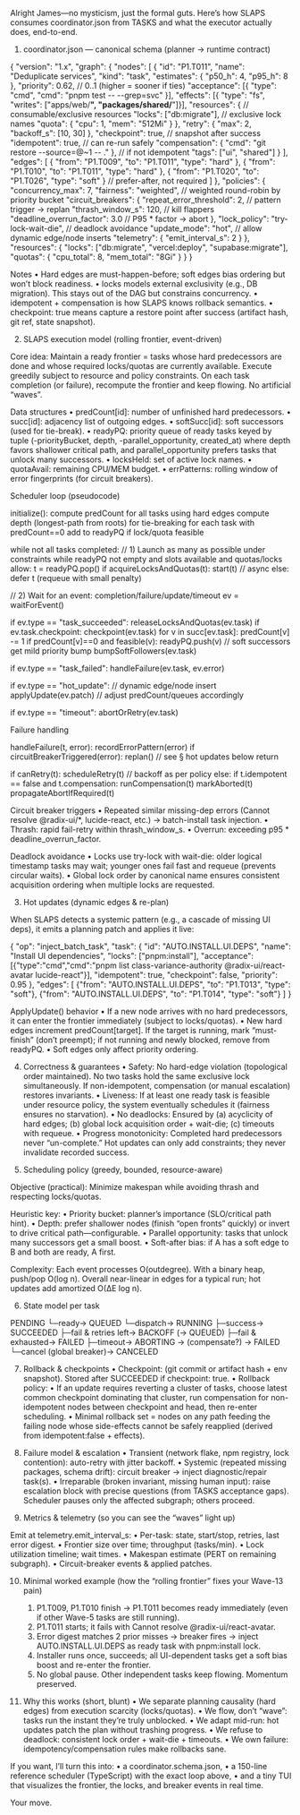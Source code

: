 Alright James—no mysticism, just the formal guts. Here’s how SLAPS consumes coordinator.json from TASKS and what the executor actually does, end-to-end.

1) coordinator.json — canonical schema (planner → runtime contract)

{
  "version": "1.x",
  "graph": {
    "nodes": [
      {
        "id": "P1.T011",
        "name": "Deduplicate services",
        "kind": "task",
        "estimates": { "p50_h": 4, "p95_h": 8 },
        "priority": 0.62,                 // 0..1 (higher = sooner if ties)
        "acceptance": [{ "type": "cmd", "cmd": "pnpm test -- --grep=svc" }],
        "effects": [{ "type": "fs", "writes": ["apps/web/**", "packages/shared/**"]}],
        "resources": {                    // consumable/exclusive resources
          "locks": ["db:migrate"],        // exclusive lock names
          "quota": { "cpu": 1, "mem": "512Mi" }
        },
        "retry": { "max": 2, "backoff_s": [10, 30] },
        "checkpoint": true,               // snapshot after success
        "idempotent": true,               // can re-run safely
        "compensation": { "cmd": "git restore --source=@~1 -- ." }, // if not idempotent
        "tags": ["ui", "shared"]
      }
    ],
    "edges": [
      { "from": "P1.T009", "to": "P1.T011", "type": "hard" },
      { "from": "P1.T010", "to": "P1.T011", "type": "hard" },
      { "from": "P1.T020", "to": "P1.T026", "type": "soft" }       // prefer-after, not required
    ]
  },
  "policies": {
    "concurrency_max": 7,
    "fairness": "weighted",                 // weighted round-robin by priority bucket
    "circuit_breakers": {
      "repeat_error_threshold": 2,          // pattern trigger -> replan
      "thrash_window_s": 120,               // kill flappers
      "deadline_overrun_factor": 3.0        // P95 * factor -> abort
    },
    "lock_policy": "try-lock-wait-die",     // deadlock avoidance
    "update_mode": "hot",                   // allow dynamic edge/node inserts
    "telemetry": { "emit_interval_s": 2 }
  },
  "resources": {
    "locks": ["db:migrate", "vercel:deploy", "supabase:migrate"],
    "quotas": { "cpu_total": 8, "mem_total": "8Gi" }
  }
}

Notes
	•	Hard edges are must-happen-before; soft edges bias ordering but won’t block readiness.
	•	locks models external exclusivity (e.g., DB migration). This stays out of the DAG but constrains concurrency.
	•	idempotent + compensation is how SLAPS knows rollback semantics.
	•	checkpoint: true means capture a restore point after success (artifact hash, git ref, state snapshot).

2) SLAPS execution model (rolling frontier, event-driven)

Core idea: Maintain a ready frontier = tasks whose hard predecessors are done and whose required locks/quotas are currently available. Execute greedily subject to resource and policy constraints. On each task completion (or failure), recompute the frontier and keep flowing. No artificial “waves”.

Data structures
	•	predCount[id]: number of unfinished hard predecessors.
	•	succ[id]: adjacency list of outgoing edges.
	•	softSucc[id]: soft successors (used for tie-break).
	•	readyPQ: priority queue of ready tasks keyed by tuple
(-priorityBucket, depth, -parallel_opportunity, created_at)
where depth favors shallower critical path, and parallel_opportunity prefers tasks that unlock many successors.
	•	locksHeld: set of active lock names.
	•	quotaAvail: remaining CPU/MEM budget.
	•	errPatterns: rolling window of error fingerprints (for circuit breakers).

Scheduler loop (pseudocode)

initialize():
  compute predCount for all tasks using hard edges
  compute depth (longest-path from roots) for tie-breaking
  for each task with predCount==0 add to readyPQ if lock/quota feasible

while not all tasks completed:
  // 1) Launch as many as possible under constraints
  while readyPQ not empty and slots available and quotas/locks allow:
    t = readyPQ.pop()
    if acquireLocksAndQuotas(t):
      start(t)   // async
    else:
      defer t (requeue with small penalty)

  // 2) Wait for an event: completion/failure/update/timeout
  ev = waitForEvent()

  if ev.type == "task_succeeded":
    releaseLocksAndQuotas(ev.task)
    if ev.task.checkpoint: checkpoint(ev.task)
    for v in succ[ev.task]:
      predCount[v] -= 1
      if predCount[v]==0 and feasible(v): readyPQ.push(v)
    // soft successors get mild priority bump
    bumpSoftFollowers(ev.task)

  if ev.type == "task_failed":
    handleFailure(ev.task, ev.error)

  if ev.type == "hot_update":   // dynamic edge/node insert
    applyUpdate(ev.patch)       // adjust predCount/queues accordingly

  if ev.type == "timeout":
    abortOrRetry(ev.task)

Failure handling

handleFailure(t, error):
  recordErrorPattern(error)
  if circuitBreakerTriggered(error):
    replan()                 // see § hot updates below
    return

  if canRetry(t):
    scheduleRetry(t)         // backoff as per policy
  else:
    if t.idempotent == false and t.compensation:
      runCompensation(t)
    markAborted(t)
    propagateAbortIfRequired(t)

Circuit breaker triggers
	•	Repeated similar missing-dep errors (Cannot resolve @radix-ui/*, lucide-react, etc.) → batch-install task injection.
	•	Thrash: rapid fail-retry within thrash_window_s.
	•	Overrun: exceeding p95 * deadline_overrun_factor.

Deadlock avoidance
	•	Locks use try-lock with wait-die: older logical timestamp tasks may wait; younger ones fail fast and requeue (prevents circular waits).
	•	Global lock order by canonical name ensures consistent acquisition ordering when multiple locks are requested.

3) Hot updates (dynamic edges & re-plan)

When SLAPS detects a systemic pattern (e.g., a cascade of missing UI deps), it emits a planning patch and applies it live:

{
  "op": "inject_batch_task",
  "task": {
    "id": "AUTO.INSTALL.UI.DEPS",
    "name": "Install UI dependencies",
    "locks": ["pnpm:install"],
    "acceptance": [{"type":"cmd","cmd":"pnpm list class-variance-authority @radix-ui/react-avatar lucide-react"}],
    "idempotent": true,
    "checkpoint": false,
    "priority": 0.95
  },
  "edges": [
    {"from": "AUTO.INSTALL.UI.DEPS", "to": "P1.T013", "type": "soft"},
    {"from": "AUTO.INSTALL.UI.DEPS", "to": "P1.T014", "type": "soft"}
  ]
}

ApplyUpdate() behavior
	•	If a new node arrives with no hard predecessors, it can enter the frontier immediately (subject to locks/quotas).
	•	New hard edges increment predCount[target]. If the target is running, mark “must-finish” (don’t preempt); if not running and newly blocked, remove from readyPQ.
	•	Soft edges only affect priority ordering.

4) Correctness & guarantees
	•	Safety: No hard-edge violation (topological order maintained). No two tasks hold the same exclusive lock simultaneously. If non-idempotent, compensation (or manual escalation) restores invariants.
	•	Liveness: If at least one ready task is feasible under resource policy, the system eventually schedules it (fairness ensures no starvation).
	•	No deadlocks: Ensured by (a) acyclicity of hard edges; (b) global lock acquisition order + wait-die; (c) timeouts with requeue.
	•	Progress monotonicity: Completed hard predecessors never “un-complete.” Hot updates can only add constraints; they never invalidate recorded success.

5) Scheduling policy (greedy, bounded, resource-aware)

Objective (practical): Minimize makespan while avoiding thrash and respecting locks/quotas.

Heuristic key:
	•	Priority bucket: planner’s importance (SLO/critical path hint).
	•	Depth: prefer shallower nodes (finish “open fronts” quickly) or invert to drive critical path—configurable.
	•	Parallel opportunity: tasks that unlock many successors get a small boost.
	•	Soft-after bias: if A has a soft edge to B and both are ready, A first.

Complexity: Each event processes O(outdegree). With a binary heap, push/pop O(log n). Overall near-linear in edges for a typical run; hot updates add amortized O(ΔE log n).

6) State model per task

PENDING
  └─ready→ QUEUED
      └─dispatch→ RUNNING
          ├─success→ SUCCEEDED
          ├─fail & retries left→ BACKOFF (→ QUEUED)
          ├─fail & exhausted→ FAILED
          ├─timeout→ ABORTING → (compensate?) → FAILED
          └─cancel (global breaker)→ CANCELED

7) Rollback & checkpoints
	•	Checkpoint: (git commit or artifact hash + env snapshot). Stored after SUCCEEDED if checkpoint: true.
	•	Rollback policy:
	•	If an update requires reverting a cluster of tasks, choose latest common checkpoint dominating that cluster, run compensation for non-idempotent nodes between checkpoint and head, then re-enter scheduling.
	•	Minimal rollback set = nodes on any path feeding the failing node whose side-effects cannot be safely reapplied (derived from idempotent:false + effects).

8) Failure model & escalation
	•	Transient (network flake, npm registry, lock contention): auto-retry with jitter backoff.
	•	Systemic (repeated missing packages, schema drift): circuit breaker → inject diagnostic/repair task(s).
	•	Irreparable (broken invariant, missing human input): raise escalation block with precise questions (from TASKS acceptance gaps). Scheduler pauses only the affected subgraph; others proceed.

9) Metrics & telemetry (so you can see the “waves” light up)

Emit at telemetry.emit_interval_s:
	•	Per-task: state, start/stop, retries, last error digest.
	•	Frontier size over time; throughput (tasks/min).
	•	Lock utilization timeline; wait times.
	•	Makespan estimate (PERT on remaining subgraph).
	•	Circuit-breaker events & applied patches.

10) Minimal worked example (how the “rolling frontier” fixes your Wave-13 pain)
	1.	P1.T009, P1.T010 finish → P1.T011 becomes ready immediately (even if other Wave-5 tasks are still running).
	2.	P1.T011 starts; it fails with Cannot resolve @radix-ui/react-avatar.
	3.	Error digest matches 2 prior misses → breaker fires → inject AUTO.INSTALL.UI.DEPS as ready task with pnpm:install lock.
	4.	Installer runs once, succeeds; all UI-dependent tasks get a soft bias boost and re-enter the frontier.
	5.	No global pause. Other independent tasks keep flowing. Momentum preserved.

11) Why this works (short, blunt)
	•	We separate planning causality (hard edges) from execution scarcity (locks/quotas).
	•	We flow, don’t “wave”: tasks run the instant they’re truly unblocked.
	•	We adapt mid-run: hot updates patch the plan without trashing progress.
	•	We refuse to deadlock: consistent lock order + wait-die + timeouts.
	•	We own failure: idempotency/compensation rules make rollbacks sane.

If you want, I’ll turn this into:
	•	a coordinator.schema.json,
	•	a 150-line reference scheduler (TypeScript) with the exact loop above,
	•	and a tiny TUI that visualizes the frontier, the locks, and breaker events in real time.

Your move.